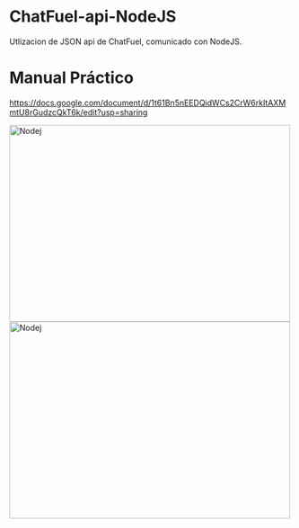 # ChatFuel-api-NodeJS
Utlizacion de JSON api de ChatFuel, comunicado con NodeJS.

# Manual Práctico
https://docs.google.com/document/d/1t61Bn5nEEDQidWCs2CrW6rkItAXMmtU8rGudzcQkT6k/edit?usp=sharing

<img src="https://user-images.githubusercontent.com/10048889/41812365-2db53e8c-76e7-11e8-9c3d-957b6f8c9442.JPG" alt="Nodej" width="500px" height="350px"/>

<img src="https://user-images.githubusercontent.com/10048889/41812318-6537e6ee-76e6-11e8-8b51-8ea747fe27f2.JPG" alt="Nodej" width="500px" height="350px"/>
